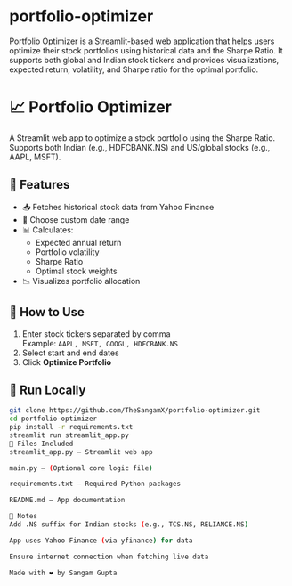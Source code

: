 # portfolio-optimizer
Portfolio Optimizer is a Streamlit-based web application that helps users optimize their stock portfolios using historical data and the Sharpe Ratio. It supports both global and Indian stock tickers and provides visualizations, expected return, volatility, and Sharpe ratio for the optimal portfolio.


# 📈 Portfolio Optimizer

A Streamlit web app to optimize a stock portfolio using the Sharpe Ratio.  
Supports both Indian (e.g., HDFCBANK.NS) and US/global stocks (e.g., AAPL, MSFT).

## 🔧 Features

- 📥 Fetches historical stock data from Yahoo Finance  
- 📅 Choose custom date range  
- 📊 Calculates:
  - Expected annual return
  - Portfolio volatility
  - Sharpe Ratio
  - Optimal stock weights  
- 📉 Visualizes portfolio allocation

## 📌 How to Use

1. Enter stock tickers separated by comma  
   Example: `AAPL, MSFT, GOOGL, HDFCBANK.NS`  
2. Select start and end dates  
3. Click **Optimize Portfolio**

## 🚀 Run Locally

```bash
git clone https://github.com/TheSangamX/portfolio-optimizer.git
cd portfolio-optimizer
pip install -r requirements.txt
streamlit run streamlit_app.py
🧾 Files Included
streamlit_app.py – Streamlit web app

main.py – (Optional core logic file)

requirements.txt – Required Python packages

README.md – App documentation

📌 Notes
Add .NS suffix for Indian stocks (e.g., TCS.NS, RELIANCE.NS)

App uses Yahoo Finance (via yfinance) for data

Ensure internet connection when fetching live data

Made with ❤️ by Sangam Gupta
